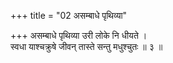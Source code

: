 +++
title = "02 असम्बाधे पृथिव्या"

+++
असम्बाधे पृथिव्या उरी लोके नि धीयते ।  
स्वधा याश्चक्रुषे जीवन् तास्ते सन्तु मधुश्चुतः ॥ ३ ॥